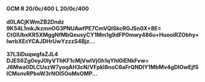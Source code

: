 #### GCM R 20/0c/400 L 20/0c/400
**d0LACjKWmZB2Dndz**<br/>**9K54L1mkJkzmnOG3PNUAwfPE7CmVQISkcRGJSn0X+8E=**<br/>**CtGlUbxKR5XMggNfMbQeusyCY1Mm1g9dFP0mwy486u+HuooiRZObhy+IwrbXEcYCAJDHrUwYzzzS4Bjz...**<br/><br/>
**37L3iDuqwgfaZJL4**<br/>**DJES6Zg0eyJ0lyVThKF1cMjVwIVjGh1qYhl0iENkFvw=**<br/>**J6Mwa0DLCUszW7yoqAH3cN/VFpkl8noC6aFrQNDIY1MbMv4gDIOwEjfSICMsnvRPboW3rNOI5OoMsOMP...**